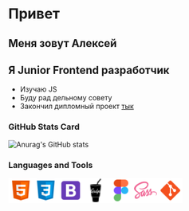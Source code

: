 # Привет
## Меня зовут Алексей
## Я Junior Frontend разработчик 

- Изучаю JS
- Буду рад дельному совету
- Закончил дипломный проект [тык](README.md)

### GitHub Stats Card
![Anurag's GitHub stats](https://github-readme-stats.vercel.app/api?username=aleksey-davidenko&show_icons=true&theme=radical)

### Languages and Tools

<img align="left" alt="HTML5" width="50px" src="./src/icons8-html-5-48.png" />
<img align="left" alt="CSS3" width="50px" src="./src/icons8-css3-48.png" />
<img align="left" alt="BOOTSTRAP" width="50px" src="./src/icons8-bootstrap-48.png" />
<img align="left" alt="GULP" width="50px" src="./src/icons8-gulp-32.png" />
<img align="left" alt="FIGMA" width="50px" src="./src/icons8-figma-48.png" />
<img align="left" alt="SASS" width="50px" src="./src/icons8-sass-48.png" />
<img align="left" alt="GIT" width="50px" src="./src/icons8-git-48.png" />

